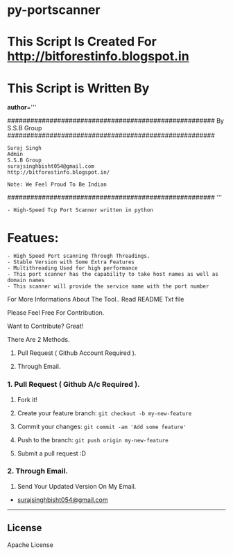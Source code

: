 # py-portscanner

# This Script Is Created For http://bitforestinfo.blogspot.in
# This Script is Written By
__author__='''

######################################################
                By S.S.B Group                          
######################################################

    Suraj Singh
    Admin
    S.S.B Group
    surajsinghbisht054@gmail.com
    http://bitforestinfo.blogspot.in/

    Note: We Feel Proud To Be Indian
######################################################
'''

	- High-Speed Tcp Port Scanner written in python

# Featues:
	- High Speed Port scanning Through Threadings.
	- Stable Version with Some Extra Features
	- Multithreading Used for high performance
	- This port scanner has the capability to take host names as well as domain names
	- This scanner will provide the service name with the port number

For More Informations About The Tool.. Read README Txt file

Please Feel Free For Contribution.


Want to Contribute? Great!


There Are 2 Methods.

1. Pull Request ( Github Account Required ).

2. Through Email.


### 1. Pull Request ( Github A/c Required ). 

1. Fork it!

2. Create your feature branch: `git checkout -b my-new-feature`

3. Commit your changes: `git commit -am 'Add some feature'`

4. Push to the branch: `git push origin my-new-feature`

5. Submit a pull request :D



### 2. Through Email.

1. Send Your Updated Version On My Email.

- surajsinghbisht054@gmail.com


----

## License

Apache License

